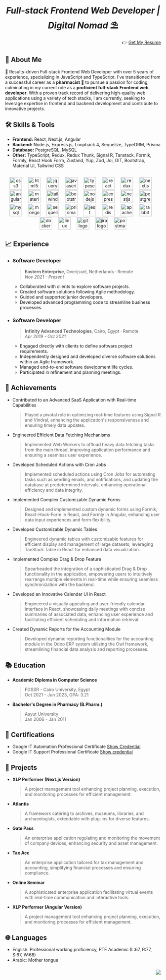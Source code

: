 <h1 align="center"><i>Full-stack Frontend Web Developer | Digital Nomad</i> ⛱</h1>


<p align="right"> 👉
<a href="https://docs.google.com/document/d/17veCEEBwEn0jOHO2lrvcgCnOurMnfpGKyt_4JODO-kY/edit?usp=sharing" target="blank">Get My Resume</a>
</p>

## 👋 About Me

🚀 Results-driven Full-stack Frontend Web Developer with over 5 years of experience, specializing in JavaScript and TypeScript. I've transitioned from a successful career as a **pharmacist** 💊 to pursue a passion for coding, culminating in my current role as a **proficient full-stack Frontend web developer**. With a proven track record of delivering high-quality web applications using a variety of tech stacks, I am currently, seeking to leverage expertise in frontend and backend development and contribute to innovative projects.

## 🛠 Skills & Tools

- **Frontend:** React, Next.js, Angular
- **Backend:** Node.js, Express.js, Loopback 4, Sequelize, TypeORM, Prisma
- **Database:** PostgreSQL, MySQL
- **Other:** TypeScript, Redux, Redux Thunk, Signal R, Tanstack, Formik, Formly, React Hook Form, Zustand, Yup, Zod, Joi, GIT, Bootstrap, Material UI, Tailwind CSS

##

<div align="center">
  <img src="https://skillicons.dev/icons?i=css" height="40" alt="css3 logo"  />
  <img width="12" />
  <img src="https://skillicons.dev/icons?i=html" height="40" alt="html5 logo"  />
  <img width="12" />
  <img src="https://skillicons.dev/icons?i=jquery" height="40" alt="jquery logo"  />
  <img width="12" />
  <img src="https://skillicons.dev/icons?i=js" height="40" alt="javascript logo"  />
  <img width="12" />
  <img src="https://skillicons.dev/icons?i=ts" height="40" alt="typescript logo"  />
  <img width="12" />
  <img src="https://skillicons.dev/icons?i=react" height="40" alt="react logo"  />
  <img width="12" />
  <img src="https://skillicons.dev/icons?i=redux" height="40" alt="redux logo"  />
  <img width="12" />
  <img src="https://skillicons.dev/icons?i=nextjs" height="40" alt="nextjs logo"  />
  <img width="12" />
  <img src="https://skillicons.dev/icons?i=angular" height="40" alt="angularjs logo"  />
  <img width="12" />
  <img src="https://skillicons.dev/icons?i=materialui" height="40" alt="materialui logo"  />
  <img width="12" />
  <img src="https://skillicons.dev/icons?i=tailwind" height="40" alt="tailwindcss logo"  />
  <img width="12" />
  <img src="https://skillicons.dev/icons?i=bootstrap" height="40" alt="bootstrap logo"  />
  <img width="12" />
  <img src="https://skillicons.dev/icons?i=nodejs" height="40" alt="nodejs logo"  />
  <img width="12" />
  <img src="https://skillicons.dev/icons?i=express" height="40" alt="express logo"  />
  <img width="12" />
  <img src="https://skillicons.dev/icons?i=nestjs" height="40" alt="nestjs logo"  />
  <img width="12" />
  <img src="https://skillicons.dev/icons?i=postgres" height="40" alt="postgresql logo"  />
  <img width="12" />
  <img src="https://skillicons.dev/icons?i=mysql" height="40" alt="mysql logo"  />
  <img width="12" />
  <img src="https://skillicons.dev/icons?i=mongodb" height="40" alt="mongodb logo"  />
  <img width="12" />
  <img src="https://skillicons.dev/icons?i=sequelize" height="40" alt="sequelize logo"  />
  <img width="12" />
  <img src="https://skillicons.dev/icons?i=prisma" height="40" alt="prisma logo"  />
  <img width="12" />
  <img src="https://skillicons.dev/icons?i=jest" height="40" alt="jest logo"  />
  <img width="12" />
   <img src="https://skillicons.dev/icons?i=redis" height="40" alt="redis logo"  />
  <img width="12" />
  <img src="https://skillicons.dev/icons?i=kafka" height="40" alt="apachekafka logo"  />
  <img width="12" />
  <img src="https://skillicons.dev/icons?i=rabbitmq" height="40" alt="rabbitmq logo"  />
  <img width="12" />
  <img src="https://skillicons.dev/icons?i=docker" height="40" alt="docker logo"  />
  <img width="12" />
  <img src="https://skillicons.dev/icons?i=linux" height="40" alt="linux logo"  />
  <img width="12" />
  <img src="https://skillicons.dev/icons?i=git" height="40" alt="git logo"  />
  <img width="12" />
  <img src="https://cdn.jsdelivr.net/gh/devicons/devicon/icons/jira/jira-original.svg" height="40" alt="jira logo"  />
  <img width="12" />
  <img src="https://skillicons.dev/icons?i=postman" height="40" alt="postman logo"  />
</div>

###

## 📈 Experience

- ### Software Developer

  >**Eastern Enterprise**, Overijssel, Netherlands · Remote  
  >_Nov 2021 - Present_

  - Collaborated with clients to explore software projects.
  - Created software solutions following Agile methodology.
  - Guided and supported junior developers.
  - Developed advanced programming code to streamline business processes.

- ### Software Developer

  >**Infinity Advanced Technologies**, Cairo, Egypt · Remote  
  >_Apr 2019 - Oct 2021_

  - Engaged directly with clients to define software project requirements.
  - Independently designed and developed diverse software solutions within an Agile framework.
  - Managed end-to-end software development life cycles.
  - Participated in refinement and planning meetings.

## 💯 Achievements
- Contributed to an Advanced SaaS Application with Real-time Capabilities
  >Played a pivotal role in optimizing real-time features using Signal R and Vindral, enhancing the application's responsiveness and ensuring timely data updates.
- Engineered Efficient Data Fetching Mechanisms
  >Implemented Web Workers to offload heavy data fetching tasks from the main thread, improving application performance and ensuring a seamless user experience.
- Developed Scheduled Actions with Cron Jobs
  >Implemented scheduled actions using Cron Jobs for automating tasks such as sending emails, and notifications, and updating the database at predetermined intervals, enhancing operational efficiency and data integrity.
- Implemented Complex Customizable Dynamic Forms
  >Designed and implemented custom dynamic forms using Formik, React-Hook-Form in React, and Formly in Angular, enhancing user data input experiences and form flexibility.
- Developed Customizable Dynamic Tables
  >Engineered dynamic tables with customizable features for efficient display and management of large datasets, leveraging TanStack Table in React for enhanced data visualization.
- Implemented Complex Drag & Drop Feature
  >Spearheaded the integration of a sophisticated Drag & Drop functionality in the application, empowering users to intuitively rearrange multiple elements in real-time while ensuring seamless synchronization with the backend.
- Developed an Innovative Calendar UI in React
  >Engineered a visually appealing and user-friendly calendar interface in React, showcasing daily meetings with concise summaries of associated data, enhancing user experience and facilitating efficient scheduling and information retrieval.
- Created Dynamic Reports for the Accounting Module
  >Developed dynamic reporting functionalities for the accounting module in the Odoo ERP system utilizing the Owl framework, streamlining financial data analysis and reporting processes.
  
## 📚 Education

- **Academic Diploma in Computer Science**  
  >FGSSR - Cairo University, Egypt  
  >Oct 2021 - Jun 2023, GPA: 3.21

- **Bachelor's Degree in Pharmacy (B.Pharm.)**  
  >Asyut University  
  >Jan 2006 - Jan 2011

## 📜 Certifications

- Google IT Automation Professional Certificate [Show Credential](https://www.credly.com/badges/fe9fa014-c7f3-4f7d-98ac-aae8eccec5ce?source=linked_in_profile)
- Google IT Support Professional Certificate [Show credential](https://www.credly.com/badges/092e2162-e4ca-43c0-b5c6-f13842af782b?source=linked_in_profile)

## 💼 Projects

- **XLP Performer (Next.js Version)**
  >A project management tool enhancing project planning, execution, and monitoring processes for efficient management.
- **Atlantis**
  >A framework catering to archives, museums, libraries, and archaeologists, extendable with plug-ins for diverse features.
- **Gate Pass**
  >An enterprise application regulating and monitoring the movement of company devices, enhancing security and asset management.
- **Tax Acc**
  >An enterprise application tailored for tax management and accounting, simplifying financial processes and ensuring compliance.
- **Online Seminar**
  >A sophisticated enterprise application facilitating virtual events with real-time communication and interactive tools.
- **XLP Performer (Angular Version)**
  >A project management tool enhancing project planning, execution, and monitoring processes for efficient management.

## 🌐 Languages

- English: Professional working proficiency, PTE Academic (L:67, R:77, S:67, W:68)
- Arabic: Mother tongue

###

<div align="right">
  <img src="https://visitor-badge.laobi.icu/badge?page_id=i-abdelaal.i-abdelaal&"  />
</div>

###

